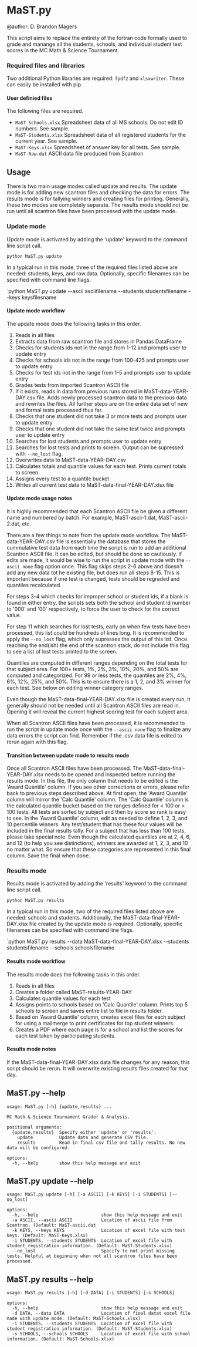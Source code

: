 # MaST.py

@author: D. Brandon Magers

This script aims to replace the entirety of the fortran code formally used to grade and manange all the students, schools, and individual student test scores in the MC Math & Science Tournament.

### Required files and libraries

Two additional Python libraries are required: `fpdf2` and `xlsxwriter`. These can easily be installed with pip.

#### User definied files

The following files are required.

- `MaST-Schools.xlsx` Spreadsheet data of all MS schools. Do not edit ID numbers. See sample.
- `MaST-Students.xlsx` Spreadsheet data of all registered students for the current year. See sample.
- `MaST-Keys.xlsx` Spreadsheet of answer key for all tests. See sample.
- `MaST-Raw.dat` ASCII data file produced from Scantron 

## Usage

There is two main usage modes called update and results. The update mode is for adding new scantron files and checking the data for errors. The results mode is for tallying winners and creating files for printing.  Generally, these two modes are completely separate. The results mode should not be run until all scantron files have been processed with the update mode.

### Update mode

Update mode is activated by adding the 'update' keyword to the command line script call.

`python MaST.py update`

In a typical run in this mode, three of the required files listed above are needed: students, keys, and raw.data. Optionally, specific filenames can be specified with command line flags. 

`python MaST.py update --ascii asciifilename --students studentsfilename --keys keysfilesname

#### Update mode workflow

The update mode does the following tasks in this order.

1. Reads in all files
2. Extracts data from raw scantron file and stores in Pandas DataFrame
3. Checks for students ids not in the range from 1-12 and prompts user to update entry
4. Checks for schools ids not in the range from 100-425 and prompts user to update entry
5. Checks for test ids not in the range from 1-5 and prompts user to update entry
6. Grades tests from imported Scantron ASCII file
7. If it exists, reads in data from previous runs stored in MaST-data-YEAR-DAY.csv file. Adds newly processed scantron data to the previous data and rewrites the files. All further steps are on the entire data set of new and formal tests processed thus far.
8. Checks that one student did not take 3 or more tests and prompts user to update entry
9. Checks that one student did not take the same test twice and prompts user to update entry
10. Searches for lost students and prompts user to update entry
11. Searches for lost tests and prints to screen. Output can be supressed with `--no_lost` flag.
12. Overwrites data to MaST-data-YEAR-DAY.csv
13. Calculates totals and quantile values for each test. Prints current totals to screen.
14. Assigns every test to a quantile bucket
15. Writes all current test data to MaST-data-final-YEAR-DAY.xlsx file

#### Update mode usage notes

It is highly recommended that each Scantron ASCII file be given a different name and numbered by batch. For example, MaST-ascii-1.dat, MaST-ascii-2.dat, etc.

There are a few things to note from the update mode workflow. The MaST-data-YEAR-DAY.csv file is essentially the database that stores the cummulative test data from each time the script is run to add an additional Scantron ASCII file. It can be edited, but should be done so cautiously. If edits are made, it would be wise to run the script in update mode with the `--ascii none` flag option once. This flag skips steps 2-6 above and doesn't add any new data tot he existing file, but does run all steps 8-15. This is important because if one test is changed, tests should be regraded and quantiles recalculated.

For steps 3-4 which checks for improper school or student ids, if a blank is found in either entry, the scripts sets both the school and student id number to '000' and '00' respectively, to force the user to check for the correct value.

For step 11 which searches for lost tests, early on when few tests have been processed, this list could be hundreds of lines long. It is recommended to apply the `--no_lost` flag, which only supresses the output of this list.  Once reaching the end(ish) the end of the scantron stack, do not include this flag to see a list of lost tests printed to the screen.

Quantiles are computed in different ranges depending on the total tests for that subject area. For 100+ tests, 1%, 2%, 3%, 10%, 20%, and 50% are computed and categorized. For 99 or less tests, the quantiles are 2%, 4%, 6%, 12%, 25%, and 50%. This is to ensure there is a 1, 2, and 3% winner for each test. See below on editing winner category ranges.

Even though the MaST-data-final-YEAR-DAY.xlsx file is created every run, it generally should not be needed until all Scantron ASCII files are read in. Opening it will reveal the current highest scoring test for each subject area.

When all Scantron ASCII files have been processed, it is recommended to run the script in update mode once with the `--ascii none` flag to finalize any data errors the script can find. Remember if the .csv data file is edited to rerun again with this flag.

#### Transition between update mode to results mode

Once all Scantron ASCII files have been processed. The MaST-data-final-YEAR-DAY.xlsx needs to be opened and inspected before running the results mode.  In this file, the only column that needs to be edited is the 'Award Quantile' column. If you see other corrections or errors, please refer back to previous steps described above. At first open, the 'Award Quantile' column will mirror the 'Calc Quantile' column. The 'Calc Quantile' column is the calculated quantile bucket based on the ranges defined for < 100 or > 100 tests. All tests are sorted by subject and then by score so rank is easy to see. In the 'Award Quantile' column, edit as needed to define 1, 2, 3, and 10 percentile winners. Any test/student that has these four values will be included in the final results tally. For a subject that has less than 100 tests, please take special note. Even though the calculated quantiles are at 2, 4, 6, and 12 (to help you see distinctions), winners are awarded at 1, 2, 3, and 10 no matter what. So ensure that these categories are represented in this final column. Save the final when done.

### Results mode

Results mode is activated by adding the 'results' keyword to the command line script call.

`python MaST.py results`

In a typical run in this mode, two of the required files listed above are needed: schools and students. Additionally, the MaST-data-final-YEAR-DAY.xlsx file created by the update mode is required. Optionally, specific filenames can be specified with command line flags. 

`python MaST.py results --data MaST-data-final-YEAR-DAY.xlsx --students studentsfilename --schools schoolsfilename

#### Results mode workflow

The results mode does the following tasks in this order.

1. Reads in all files
2. Creates a folder called MaST-results-YEAR-DAY
3. Calculates quantile values for each test
4. Assigns points to schools based on 'Calc Quantile' column. Prints top 5 schools to screen and saves entire list to file in results folder.
5. Based on 'Award Quantile' column, creates excel files for each subject for using a mailmerge to print certificates for top student winners.
6. Creates a PDF where each page is for a school and list the scores for each test taken by participating students. 

#### Results mode notes

If the MaST-data-final-YEAR-DAY.xlsx data file changes for any reason, this script should be rerun. It will overwrite existing results files created for that day.

## MaST.py --help
```
usage: MaST.py [-h] {update,results} ...

MC Math & Science Tournament Grader & Analysis.

positional arguments:
  {update,results}  Specify either 'update' or 'results'.
    update          Update data and generate CSV file.
    results         Read in final csv file and tally results. No new data will be configured.

options:
  -h, --help        show this help message and exit
```

## MaST.py update --help
```
usage: MaST.py update [-h] [-a ASCII] [-k KEYS] [-i STUDENTS] [--no_lost]

options:
  -h, --help            			show this help message and exit
  -a ASCII, --ascii ASCII			Location of ascii file from Scantron. (Default: MaST-ascii.dat
  -k KEYS, --keys KEYS  			Location of excel file with test keys. (Default: MaST-Keys.xlsx)
  -i STUDENTS, --students STUDENTS	Location of excel file with student registration information. (Default: MaST-Students.xlsx)
  --no_lost             			Specify to not print missing tests. Helpful at beginning when not all scantron files have been processed.
```

## MaST.py results --help
```
usage: MaST.py results [-h] [-d DATA] [-i STUDENTS] [-s SCHOOLS]

options:
  -h, --help            			show this help message and exit
  -d DATA, --data DATA  			Location of final datat excel file made with update mode. (Default: MaST-Schools.xlsx)
  -i STUDENTS, --students STUDENTS	Location of excel file with student registration information. (Default: MaST-Students.xlsx)
  -s SCHOOLS, --schools SCHOOLS		Location of excel file with school information. (Default: MaST-Schools.xlsx)
```
